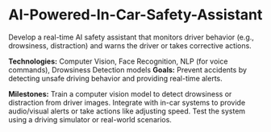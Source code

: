 # AI-Powered-In-Car-Safety-Assistant
Develop a real-time AI safety assistant that monitors driver behavior (e.g., drowsiness, distraction) and warns the driver or takes corrective actions.

**Technologies:** Computer Vision, Face Recognition, NLP (for voice commands), Drowsiness Detection models
**Goals:** Prevent accidents by detecting unsafe driving behavior and providing real-time alerts.

**Milestones:**
Train a computer vision model to detect drowsiness or distraction from driver images.
Integrate with in-car systems to provide audio/visual alerts or take actions like adjusting speed.
Test the system using a driving simulator or real-world scenarios.
